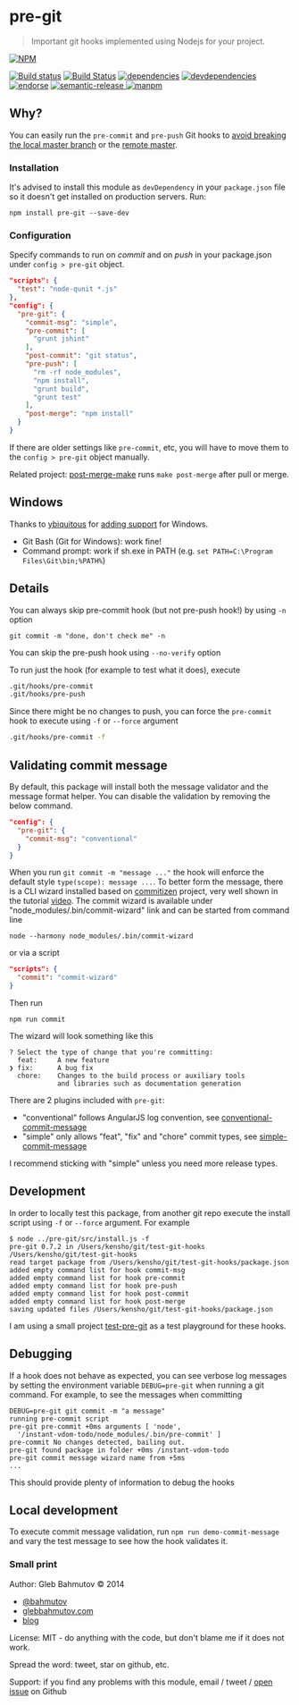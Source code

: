 # pre-git

> Important git hooks implemented using Nodejs for your project.

[![NPM][pre-git-icon]][pre-git-url]

[![Build status][pre-git-ci-image]][pre-git-ci-url]
[![Build Status][snapci-image]][snapci-url]
[![dependencies][pre-git-dependencies-image]][pre-git-dependencies-url]
[![devdependencies][pre-git-devdependencies-image]][pre-git-devdependencies-url]
[![endorse][endorse-image]][endorse-url]
[![semantic-release][semantic-image] ][semantic-url]
[![manpm](https://img.shields.io/badge/manpm-%E2%9C%93-3399ff.svg)](https://github.com/bahmutov/manpm)

[semantic-image]: https://img.shields.io/badge/%20%20%F0%9F%93%A6%F0%9F%9A%80-semantic--release-e10079.svg
[semantic-url]: https://github.com/semantic-release/semantic-release

## Why?

You can easily run the `pre-commit` and `pre-push` Git hooks to
[avoid breaking the local master branch](http://glebbahmutov.com/blog/never-break-master-by-accident/)
or the [remote master](http://glebbahmutov.com/blog/never-break-remote-master-again/).

### Installation

It's advised to install this module as `devDependency` in your `package.json`
file so it doesn't get installed on production servers. Run:

```
npm install pre-git --save-dev
```

### Configuration

Specify commands to run on *commit* and on *push* in your package.json under `config > pre-git`
object.

```json
"scripts": {
  "test": "node-qunit *.js"
},
"config": {
  "pre-git": {
    "commit-msg": "simple",
    "pre-commit": [
      "grunt jshint"
    ],
    "post-commit": "git status",
    "pre-push": [
      "rm -rf node_modules",
      "npm install",
      "grunt build",
      "grunt test"
    ],
    "post-merge": "npm install"
  }
}
```

If there are older settings like `pre-commit`, etc, you will have to move
them to the `config > pre-git` object manually.

Related project: [post-merge-make](https://github.com/bahmutov/post-merge-make)
runs `make post-merge` after pull or merge.

## Windows

Thanks to [ybiquitous](https://github.com/ybiquitous) for 
[adding support](https://github.com/bahmutov/pre-git/pull/72) for Windows.

* Git Bash (Git for Windows): work fine!
* Command prompt: work if sh.exe in PATH (e.g. `set PATH=C:\Program Files\Git\bin;%PATH%`)

## Details

You can always skip pre-commit hook (but not pre-push hook!) by using `-n` option

    git commit -m "done, don't check me" -n

You can skip the pre-push hook using `--no-verify` option

To run just the hook (for example to test what it does), execute

```bash
.git/hooks/pre-commit
.git/hooks/pre-push
```

Since there might be no changes to push, you can force the `pre-commit` hook to execute
using `-f` or `--force` argument

```bash
.git/hooks/pre-commit -f
```

## Validating commit message

By default, this package will install both the message validator
and the message format helper. You can disable the validation
by removing the below command.

```json
"config": {
  "pre-git": {
    "commit-msg": "conventional"
  }
}
```

When you run `git commit -m "message ..."` the hook will enforce the default style
`type(scope): message ...`. To better form the message, there is a CLI wizard
installed based on [commitizen](https://www.npmjs.com/package/commitizen) project,
very well shown in the tutorial
[video](https://egghead.io/lessons/javascript-how-to-write-a-javascript-library-writing-conventional-commits-with-commitizen). The commit wizard is available under "node_modules/.bin/commit-wizard" link
and can be started from command line

    node --harmony node_modules/.bin/commit-wizard

or via a script

```json
"scripts": {
  "commit": "commit-wizard"
}
```

Then run

    npm run commit

The wizard will look something like this

```
? Select the type of change that you're committing:
  feat:     A new feature
❯ fix:      A bug fix
  chore:    Changes to the build process or auxiliary tools
            and libraries such as documentation generation
```

There are 2 plugins included with `pre-git`:

* "conventional" follows AngularJS log convention,
  see [conventional-commit-message](https://github.com/bahmutov/conventional-commit-message)
* "simple" only allows "feat", "fix" and "chore" commit types,
  see [simple-commit-message](https://github.com/bahmutov/simple-commit-message)


I recommend sticking with "simple" unless you need more release types.

## Development

In order to locally test this package, from another git repo execute the install script
using `-f` or `--force` argument. For example

```
$ node ../pre-git/src/install.js -f
pre-git 0.7.2 in /Users/kensho/git/test-git-hooks
/Users/kensho/git/test-git-hooks
read target package from /Users/kensho/git/test-git-hooks/package.json
added empty command list for hook commit-msg
added empty command list for hook pre-commit
added empty command list for hook pre-push
added empty command list for hook post-commit
added empty command list for hook post-merge
saving updated files /Users/kensho/git/test-git-hooks/package.json
```

I am using a small project [test-pre-git](https://github.com/bahmutov/test-pre-git)
as a test playground for these hooks.

## Debugging

If a hook does not behave as expected, you can see verbose log messages by setting
the environment variable `DEBUG=pre-git` when running a git command. For example, to
see the messages when committing

    DEBUG=pre-git git commit -m "a message"
    running pre-commit script
    pre-git pre-commit +0ms arguments [ 'node',
      '/instant-vdom-todo/node_modules/.bin/pre-commit' ]
    pre-commit No changes detected, bailing out.
    pre-git found package in folder +0ms /instant-vdom-todo
    pre-git commit message wizard name from +5ms
    ...

This should provide plenty of information to debug the hooks

## Local development

To execute commit message validation, run `npm run demo-commit-message` and vary the
test message to see how the hook validates it.

### Small print

Author: Gleb Bahmutov &copy; 2014

* [@bahmutov](https://twitter.com/bahmutov)
* [glebbahmutov.com](http://glebbahmutov.com)
* [blog](http://glebbahmutov.com/blog)

License: MIT - do anything with the code, but don't blame me if it does not work.

Spread the word: tweet, star on github, etc.

Support: if you find any problems with this module, email / tweet /
[open issue](https://github.com/bahmutov/pre-git/issues?state=open) on Github

[snapci-image]: https://snap-ci.com/bahmutov/pre-git/branch/master/build_image
[snapci-url]: https://snap-ci.com/bahmutov/pre-git/branch/master
[pre-git-icon]: https://nodei.co/npm/pre-git.svg?downloads=true
[pre-git-url]: https://npmjs.org/package/pre-git
[pre-git-ci-image]: https://travis-ci.org/bahmutov/pre-git.svg?branch=master
[pre-git-ci-url]: https://travis-ci.org/bahmutov/pre-git
[pre-git-dependencies-image]: https://david-dm.org/bahmutov/pre-git.svg
[pre-git-dependencies-url]: https://david-dm.org/bahmutov/pre-git
[pre-git-devdependencies-image]: https://david-dm.org/bahmutov/pre-git/dev-status.svg
[pre-git-devdependencies-url]: https://david-dm.org/bahmutov/pre-git#info=devDependencies
[endorse-image]: https://api.coderwall.com/bahmutov/endorsecount.png
[endorse-url]: https://coderwall.com/bahmutov
